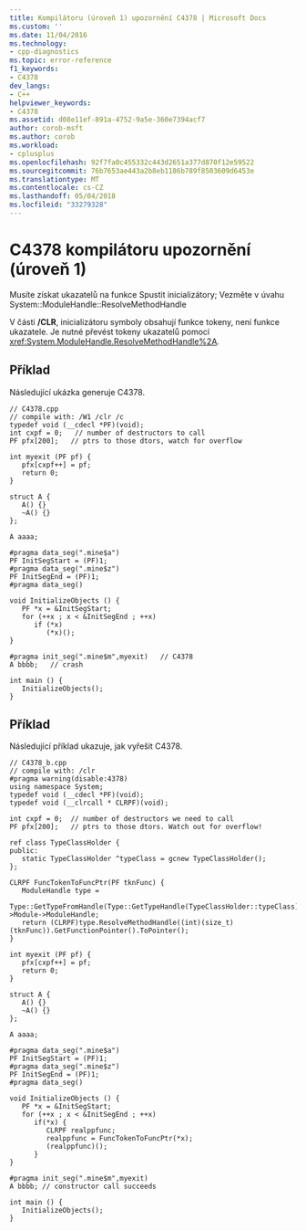 ```yaml
---
title: Kompilátoru (úroveň 1) upozornění C4378 | Microsoft Docs
ms.custom: ''
ms.date: 11/04/2016
ms.technology:
- cpp-diagnostics
ms.topic: error-reference
f1_keywords:
- C4378
dev_langs:
- C++
helpviewer_keywords:
- C4378
ms.assetid: d08e11ef-891a-4752-9a5e-360e7394acf7
author: corob-msft
ms.author: corob
ms.workload:
- cplusplus
ms.openlocfilehash: 92f7fa0c455332c443d2651a377d870f12e59522
ms.sourcegitcommit: 76b7653ae443a2b8eb1186b789f8503609d6453e
ms.translationtype: MT
ms.contentlocale: cs-CZ
ms.lasthandoff: 05/04/2018
ms.locfileid: "33279328"
---
```

# <a name="compiler-warning-level-1-c4378"></a>C4378 kompilátoru upozornění (úroveň 1)
Musíte získat ukazatelů na funkce Spustit inicializátory; Vezměte v úvahu System::ModuleHandle::ResolveMethodHandle  
  
 V části **/CLR**, inicializátoru symboly obsahují funkce tokeny, není funkce ukazatele.  Je nutné převést tokeny ukazatelů pomocí <xref:System.ModuleHandle.ResolveMethodHandle%2A>.  
  
## <a name="example"></a>Příklad  
 Následující ukázka generuje C4378.  
  
```  
// C4378.cpp  
// compile with: /W1 /clr /c  
typedef void (__cdecl *PF)(void);  
int cxpf = 0;   // number of destructors to call  
PF pfx[200];   // ptrs to those dtors, watch for overflow  
  
int myexit (PF pf) {  
   pfx[cxpf++] = pf;  
   return 0;  
}  
  
struct A {  
   A() {}  
   ~A() {}  
};  
  
A aaaa;   
  
#pragma data_seg(".mine$a")  
PF InitSegStart = (PF)1;  
#pragma data_seg(".mine$z")  
PF InitSegEnd = (PF)1;  
#pragma data_seg()  
  
void InitializeObjects () {  
   PF *x = &InitSegStart;  
   for (++x ; x < &InitSegEnd ; ++x)  
      if (*x)  
         (*x)();  
}  
  
#pragma init_seg(".mine$m",myexit)   // C4378  
A bbbb;   // crash  
  
int main () {  
   InitializeObjects();  
}  
```  
  
## <a name="example"></a>Příklad  
 Následující příklad ukazuje, jak vyřešit C4378.  
  
```  
// C4378_b.cpp  
// compile with: /clr  
#pragma warning(disable:4378)  
using namespace System;  
typedef void (__cdecl *PF)(void);  
typedef void (__clrcall * CLRPF)(void);  
  
int cxpf = 0;  // number of destructors we need to call  
PF pfx[200];   // ptrs to those dtors. Watch out for overflow!  
  
ref class TypeClassHolder {  
public:  
   static TypeClassHolder ^typeClass = gcnew TypeClassHolder();  
};  
  
CLRPF FuncTokenToFuncPtr(PF tknFunc) {  
   ModuleHandle type =   
      Type::GetTypeFromHandle(Type::GetTypeHandle(TypeClassHolder::typeClass))->Module->ModuleHandle;  
   return (CLRPF)type.ResolveMethodHandle((int)(size_t)(tknFunc)).GetFunctionPointer().ToPointer();  
}  
  
int myexit (PF pf) {  
   pfx[cxpf++] = pf;  
   return 0;  
}  
  
struct A {  
   A() {}  
   ~A() {}  
};  
  
A aaaa;   
  
#pragma data_seg(".mine$a")  
PF InitSegStart = (PF)1;  
#pragma data_seg(".mine$z")  
PF InitSegEnd = (PF)1;  
#pragma data_seg()  
  
void InitializeObjects () {  
   PF *x = &InitSegStart;  
   for (++x ; x < &InitSegEnd ; ++x)  
      if(*x) {  
         CLRPF realppfunc;  
         realppfunc = FuncTokenToFuncPtr(*x);  
         (realppfunc)();  
      }  
}  
  
#pragma init_seg(".mine$m",myexit)  
A bbbb; // constructor call succeeds  
  
int main () {  
   InitializeObjects();  
}  
```